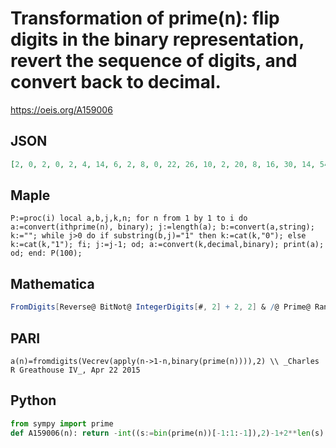 # Transformation of prime\(n\): flip digits in the binary representation, revert the sequence of digits, and convert back to decimal\.
https://oeis.org/A159006
## JSON
```JSON
[2, 0, 2, 0, 2, 4, 14, 6, 2, 8, 0, 22, 26, 10, 2, 20, 8, 16, 30, 14, 54, 6, 26, 50, 60, 44, 12, 20, 36, 56, 0, 62, 110, 46, 86, 22, 70, 58, 26, 74, 50, 82, 2, 124, 92, 28, 52, 4, 56, 88, 104, 8, 112, 32, 254, 62, 158, 30, 174, 206, 78, 182, 102, 38, 198, 134, 90, 234, 74, 138, 242]
```
## Maple
```Maple
P:=proc(i) local a,b,j,k,n; for n from 1 by 1 to i do a:=convert(ithprime(n), binary); j:=length(a); b:=convert(a,string); k:=""; while j>0 do if substring(b,j)="1" then k:=cat(k,"0"); else k:=cat(k,"1"); fi; j:=j-1; od; a:=convert(k,decimal,binary); print(a); od; end: P(100);
```
## Mathematica
```Mathematica
FromDigits[Reverse@ BitNot@ IntegerDigits[#, 2] + 2, 2] & /@ Prime@ Range@ 71 (* _Michael De Vlieger_, Apr 22 2015 *)
```
## PARI
```PARI
a(n)=fromdigits(Vecrev(apply(n->1-n,binary(prime(n)))),2) \\ _Charles R Greathouse IV_, Apr 22 2015
```
## Python
```Python
from sympy import prime
def A159006(n): return -int((s:=bin(prime(n))[-1:1:-1]),2)-1+2**len(s) # _Chai Wah Wu_, Feb 04 2022
```
